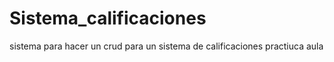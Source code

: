 # Sistema_calificaciones
 sistema para hacer un crud para un sistema de calificaciones practiuca aula 
